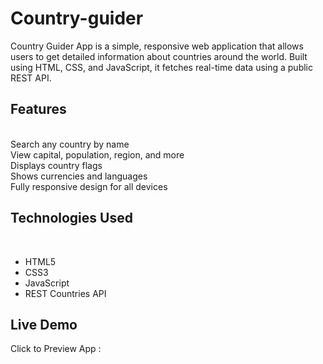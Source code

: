 # Country-guider
Country Guider App is a simple, responsive web application that allows users to get detailed information about countries around the world. Built using HTML, CSS, and JavaScript, it fetches real-time data using a public REST API.

<h2>Features</h2>
<br>
Search any country by name
<br>
View capital, population, region, and more
<br>
Displays country flags
<br>
Shows currencies and languages
<br>
Fully responsive design for all devices
<br>
<h2>Technologies Used</h2>
<br>
<ul>
    <li>HTML5</li>
    <li>CSS3</li>
    <li>JavaScript</li>
    <li>REST Countries API</li>
</ul>
<h2>Live Demo</h2>
Click to Preview App : <a href="https://sohail-khan63.github.io/country-guider/"></a>